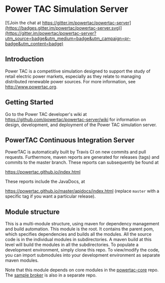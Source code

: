 # Power TAC Simulation Server

[![Join the chat at https://gitter.im/powertac/powertac-server](https://badges.gitter.im/powertac/powertac-server.svg)](https://gitter.im/powertac/powertac-server?utm_source=badge&utm_medium=badge&utm_campaign=pr-badge&utm_content=badge)

## Introduction

Power TAC is a competitive simulation designed to support the study of retail electric power markets, especially as they relate to managing distributed renewable power sources. For more information, see http://www.powertac.org.

## Getting Started 



Go to the Power TAC developer's wiki at
https://github.com/powertac/powertac-server/wiki for information on design, development, and deployment of the Power TAC simulation server.

## PowerTAC Continuous Integration Server

PowerTAC is automatically built by Travis CI on new commits and pull requests. Furthermore, maven reports are generated for
releases (tags) and commits to the master branch. These reports can subsequently be found at

https://powertac.github.io/index.html

These reports include the JavaDocs, at

https://powertac.github.io/master/apidocs/index.html  (replace `master` with a specific tag if you want a particular release).

## Module structure

This is a multi-module structure, using maven for dependency
management and build automation. This module is the root. It contains
the parent pom, which specifies dependencies and builds all the modules. All the source code is in the individual modules in
subdirectories. A maven build at this level will build the
modules in all the subdirectories.
To populate a development environment, simply clone this repo.
To view/modify the code, you can import submodules into your development
environment as separate maven modules.

Note that this module depends on core modules in the [powertac-core](https://github.com/powertac/powertac-core)
repo. The [sample broker](https://github.com/powertac/sample-broker) is also in a separate repo.
